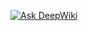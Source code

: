
[![Ask DeepWiki](https://deepwiki.com/badge.svg)](https://deepwiki.com/LordStoker/front-johny-motorbike)

